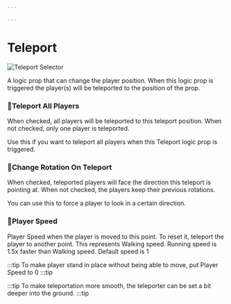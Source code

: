 ```yaml
---

---
```


# Teleport

![Teleport Selector](./img/Teleport-Selector.png)

A logic prop that can change the player position. When this logic prop is triggered the player(s) will be teleported to the position of the prop.

### :small_orange_diamond:Teleport All Players
<div className="highlight-div">
When checked, all players will be teleported to this teleport position. When not checked, only one player is teleported.
</div>

Use this if you want to teleport all players when this Teleport logic prop is triggered.



### :small_orange_diamond:Change Rotation On Teleport
<div className="highlight-div">
When checked, teleported players will face the direction this teleport is pointing at. When not checked, the players keep their previous rotations.
</div>

You can use this to force a player to look in a certain direction.

### :small_orange_diamond:Player Speed
<div className="highlight-div">
Player Speed when the player is moved to this point. To reset it, teleport the player to another point.
This represents Walking speed. Running speed is 1.5x faster than Walking speed.
Default speed is 1
</div>

:::tip
To make player stand in place without being able to move, put Player Speed to 0
:::tip

:::tip
To make teleportation more smooth, the teleporter can be set a bit deeper into the ground.
:::tip